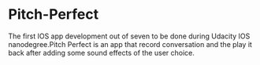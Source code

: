 # Pitch-Perfect
The first IOS app development out of seven to be done during Udacity IOS nanodegree.Pitch Perfect is an app that record conversation and the play it back after adding some sound effects of the user choice.
